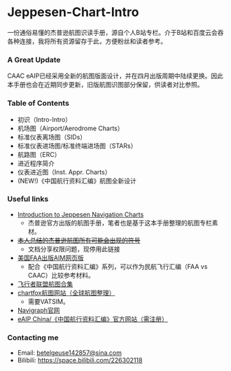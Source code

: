 # Jeppesen-Chart-Intro
一份通俗易懂的杰普逊航图识读手册，源自个人B站专栏。介于B站和百度云会吞各种连接，我将所有资源留存于此，方便粉丝和读者参考。
### A Great Update
CAAC eAIP已经采用全新的航图版面设计，并在四月出版周期中陆续更换。因此本手册也会在近期同步更新，旧版航图识图部分保留，供读者对比参照。

### Table of Contents
- 初识（Intro-Intro）
- 机场图（Airport/Aerodrome Charts）
- 标准仪表离场图（SIDs）
- 标准仪表进场图/标准终端进场图（STARs）
- 航路图（ERC）
- 进近程序简介
- 仪表进近图（Inst. Appr. Charts）
- (NEW!)《中国航行资料汇编》航图全新设计


### Useful links
- [Introduction to Jeppesen Navigation Charts](https://shop.jeppesen.com/images/Introduction_to_Jeppesen_Charts_CAO_Feb_2024.pdf)
    - 杰普逊官方出版的航图手册，笔者也是基于这本手册整理的航图专栏素材。
- [~~本人总结的杰普逊航图所有可能会出现的符号~~](https://shimo.im/sheets/m8AZM2xXb1Sar6kb/MODOC)
    - 文档分享权限问题，现停用此链接
- [美国FAA出版AIM网页版](https://www.faa.gov/air_traffic/publications/atpubs/aim_html/)
    - 配合《中国航行资料汇编》系列，可以作为民航飞行汇编（FAA vs CAAC）比较参考材料。
- [飞行者联盟航图合集](https://aip.chinaflier.com/#/)
- [chartfox航图网站（全球航图整理）](https://chartfox.org/)
    - 需要VATSIM。
- [Navigraph官网](https://navigraph.com/)
- [eAIP China/《中国航行资料汇编》官方网站（需注册）](https://www.eaipchina.cn/)

### Contacting me
- Email: <betelgeuse142857@sina.com>
- Bilibili: <https://space.bilibili.com/226302118>
